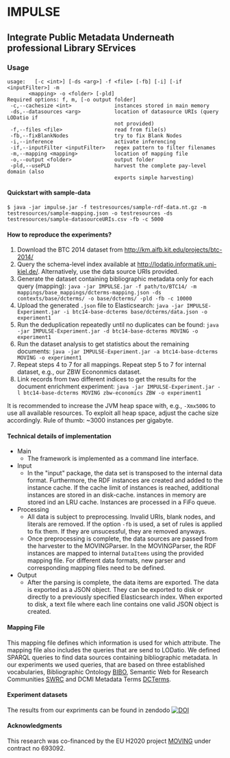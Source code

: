 # IMPULSE
## Integrate Public Metadata Underneath professional Library SErvices

### Usage
```
usage:   [-c <int>] [-ds <arg>] -f <file> [-fb] [-i] [-if <inputFilter>] -m
       <mapping> -o <folder> [-pld]
Required options: f, m, [-o output folder]
 -c,--cachesize <int>              instances stored in main memory
 -ds,--datasources <arg>           location of datasource URIs (query LODatio if
                                   not provided)
 -f,--files <file>                 read from file(s)
 -fb,--fixBlankNodes               try to fix Blank Nodes
 -i,--inference                    activate inferencing
 -if,--inputFilter <inputFilter>   regex pattern to filter filenames
 -m,--mapping <mapping>            location of mapping file
 -o,--output <folder>              output folder
 -pld,--usePLD                     harvest the complete pay-level domain (also
                                   exports simple harvesting)

```

#### Quickstart with sample-data
```
$ java -jar impulse.jar -f testresources/sample-rdf-data.nt.gz -m testresources/sample-mapping.json -o testresources -ds testresources/sample-datasourceURIs.csv -fb -c 5000

```
#### How to reproduce the experiments?

  1. Download the BTC 2014 dataset from http://km.aifb.kit.edu/projects/btc-2014/
  3. Query the schema-level index available at http://lodatio.informatik.uni-kiel.de/. Alternatively, use the data source URIs provided.
  4. Generate the dataset containing bibliographic metadata only for each query (mapping):
  `java -jar IMPULSE.jar -f path/to/BTC14/ -m mappings/base_mappings/dcterms-mapping.json -ds contexts/base/dcterms/ -o base/dcterms/ -pld -fb -c 10000`
  5. Upload the generated `.json` file to Elasticsearch:
  `java -jar IMPULSE-Experiment.jar -i btc14-base-dcterms base/dcterms/data.json -o experiment1`
  6. Run the deduplication repeatedly until no duplicates can be found:
  `java -jar IMPULSE-Experiment.jar -d btc14-base-dcterms MOVING -o experiment1`
  7. Run the dataset analysis to get statistics about the remaining documents:
  `java -jar IMPULSE-Experiment.jar -a btc14-base-dcterms MOVING -o experiment1`
  8. Repeat steps 4 to 7 for all mappings. Repeat step 5 to 7 for internal dataset, e.g., our ZBW Econonmics dataset.
  9. Link records from two different indices to get the results for the document enrichment experiment:
  `java -jar IMPULSE-Experiment.jar -l btc14-base-dcterms MOVING zbw-economics ZBW -o experiment1`


It is recommended to increase the JVM heap space with, e.g., `-Xmx500G` to use all available resources. To exploit all heap space, adjust the cache size accordingly. Rule of thumb: ~3000 instances per gigabyte.  

#### Technical details of implementation
* Main
   * The framework is implemented as a command line interface.  
* Input
   * In the "input" package, the data set is transposed to the internal data format. Furthermore, the RDF instances are created and added to the instance cache. If the cache limit of instances is reached, additional instances are stored in an disk-cache. instances in memory are stored ind an LRU cache. Instances are processed in a FiFo queue.     
* Processing
   * All data is subject to preprocessing. Invalid URIs, blank nodes, and literals are removed. If the option `-fb` is used, a set of rules is applied to fix them. If they are unsucessful, they are removed anyways.
   * Once preprocessing is complete, the data sources are passed from the harvester to the MOVINGParser. In the MOVINGParser, the RDF instances are mapped to internal `DataItems` using the provided mapping file. For different data formats, new parser and corresponding mapping files need to be defined.
* Output
   * After the parsing is complete, the data items are exported. The data is exported as a JSON object. They can be exported to disk or directly to a previously specified Elasticsearch index. When exported to disk, a text file where each line contains one valid JSON object is created.



#### Mapping File
This mapping file defines which information is used for which attribute.
The mapping file also includes the queries that are send to LODatio.
We defined SPARQL queries to find data sources containing bibliographic metadata. In our experiments we used queries, that are based on three established vocabularies, Bibliographic Ontology [BIBO](http://bibliontology.com/), Semantic Web for Research Communities [SWRC](http://ontoware.org/swrc) and DCMI Metadata Terms [DCTerms](http://dublincore.org/documents/dcmi-terms/).


#### Experiment datasets
The results from our expriments can be found in zendodo
[![DOI](https://zenodo.org/badge/DOI/10.5281/zenodo.2553811.svg)](https://doi.org/10.5281/zenodo.2553811)


#### Acknowledgments
This research was co-financed by the EU H2020 project [MOVING](http://www.moving-project.eu/) under contract no 693092.
